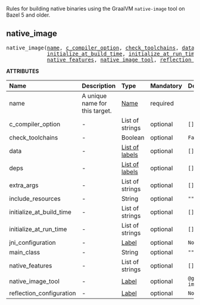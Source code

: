 <!-- Generated with Stardoc: http://skydoc.bazel.build -->

Rules for building native binaries using the GraalVM `native-image` tool on Bazel 5 and older.

<a id="native_image"></a>

## native_image

<pre>
native_image(<a href="#native_image-name">name</a>, <a href="#native_image-c_compiler_option">c_compiler_option</a>, <a href="#native_image-check_toolchains">check_toolchains</a>, <a href="#native_image-data">data</a>, <a href="#native_image-deps">deps</a>, <a href="#native_image-extra_args">extra_args</a>, <a href="#native_image-include_resources">include_resources</a>,
             <a href="#native_image-initialize_at_build_time">initialize_at_build_time</a>, <a href="#native_image-initialize_at_run_time">initialize_at_run_time</a>, <a href="#native_image-jni_configuration">jni_configuration</a>, <a href="#native_image-main_class">main_class</a>,
             <a href="#native_image-native_features">native_features</a>, <a href="#native_image-native_image_tool">native_image_tool</a>, <a href="#native_image-reflection_configuration">reflection_configuration</a>)
</pre>



**ATTRIBUTES**


| Name  | Description | Type | Mandatory | Default |
| :------------- | :------------- | :------------- | :------------- | :------------- |
| <a id="native_image-name"></a>name |  A unique name for this target.   | <a href="https://bazel.build/concepts/labels#target-names">Name</a> | required |  |
| <a id="native_image-c_compiler_option"></a>c_compiler_option |  -   | List of strings | optional | <code>[]</code> |
| <a id="native_image-check_toolchains"></a>check_toolchains |  -   | Boolean | optional | <code>False</code> |
| <a id="native_image-data"></a>data |  -   | <a href="https://bazel.build/concepts/labels">List of labels</a> | optional | <code>[]</code> |
| <a id="native_image-deps"></a>deps |  -   | <a href="https://bazel.build/concepts/labels">List of labels</a> | optional | <code>[]</code> |
| <a id="native_image-extra_args"></a>extra_args |  -   | List of strings | optional | <code>[]</code> |
| <a id="native_image-include_resources"></a>include_resources |  -   | String | optional | <code>""</code> |
| <a id="native_image-initialize_at_build_time"></a>initialize_at_build_time |  -   | List of strings | optional | <code>[]</code> |
| <a id="native_image-initialize_at_run_time"></a>initialize_at_run_time |  -   | List of strings | optional | <code>[]</code> |
| <a id="native_image-jni_configuration"></a>jni_configuration |  -   | <a href="https://bazel.build/concepts/labels">Label</a> | optional | <code>None</code> |
| <a id="native_image-main_class"></a>main_class |  -   | String | optional | <code>""</code> |
| <a id="native_image-native_features"></a>native_features |  -   | List of strings | optional | <code>[]</code> |
| <a id="native_image-native_image_tool"></a>native_image_tool |  -   | <a href="https://bazel.build/concepts/labels">Label</a> | optional | <code>@graalvm//:native-image</code> |
| <a id="native_image-reflection_configuration"></a>reflection_configuration |  -   | <a href="https://bazel.build/concepts/labels">Label</a> | optional | <code>None</code> |


